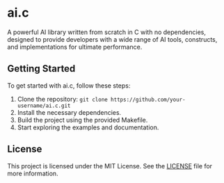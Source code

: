 # ai.c

A powerful AI library written from scratch in C with no dependencies, designed to provide developers with a wide range of AI tools, constructs, and implementations for ultimate performance.

## Getting Started

To get started with ai.c, follow these steps:

1. Clone the repository: `git clone https://github.com/your-username/ai.c.git`
2. Install the necessary dependencies.
3. Build the project using the provided Makefile.
4. Start exploring the examples and documentation.

## License

This project is licensed under the MIT License. See the [LICENSE](./LICENSE) file for more information.
